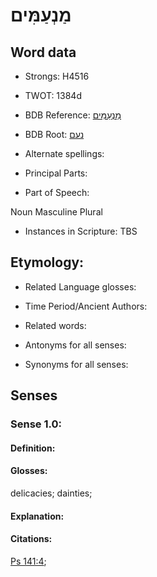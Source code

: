 # מַנְעַמִּים

<!-- Status: S2="NeedsEdits" -->
<!-- Lexica used for edits:   -->

## Word data

* Strongs: H4516

* TWOT: 1384d

* BDB Reference: [מַנְעַמִּים](rc://en/bdb/dict/n.ed.am)

* BDB Root: [נעם](rc://en/bdb/dict/n.ed.aa)

* Alternate spellings:

* Principal Parts:

* Part of Speech:

Noun Masculine Plural

* Instances in Scripture: TBS

## Etymology:

* Related Language glosses:

* Time Period/Ancient Authors:

* Related words:

* Antonyms for all senses:

* Synonyms for all senses:

## Senses

### Sense 1.0:

#### Definition:

#### Glosses:

delicacies; dainties; 

#### Explanation:

#### Citations:

[Ps 141:4](rc://he/uhb/book/psa/141/4); 

